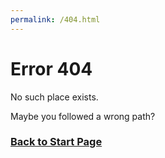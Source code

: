 ```yaml
---
permalink: /404.html
---
```


# Error 404

No such place exists.

Maybe you followed a wrong path?

### [Back to Start Page](./one)
